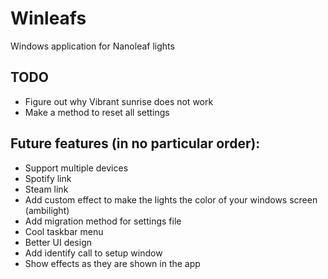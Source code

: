 # Winleafs
Windows application for Nanoleaf lights

## TODO
- Figure out why Vibrant sunrise does not work
- Make a method to reset all settings

## Future features (in no particular order):
- Support multiple devices
- Spotify link
- Steam link
- Add custom effect to make the lights the color of your windows screen (ambilight)
- Add migration method for settings file
- Cool taskbar menu
- Better UI design
- Add identify call to setup window
- Show effects as they are shown in the app